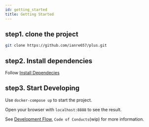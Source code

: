 ```yaml
---
id: getting_started
title: Getting Started
---
```


## step1. clone the project

```bash
git clone https://github.com/ianre657/plus.git
```

## step2. Install dependencies

Follow [Install Dependecies](./install_deps.md)


## step3. Start Developing

Use `docker-compose up` to start the project.

Open your browser with `localhost:8888` to see the result.

See [Development Flow][dev_flow], `Code of Conducts`(wip) for more information.

[dev_flow]: ./dev_flow.md

